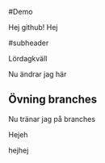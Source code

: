 #Demo

Hej github! Hej

#subheader

Lördagkväll

Nu ändrar jag här

## Övning branches

Nu tränar jag på branches

Hejeh

hejhej
